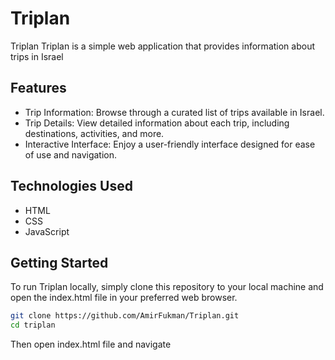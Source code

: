 # Triplan

Triplan Triplan is a simple web application that provides information about trips in Israel

## Features

* Trip Information: Browse through a curated list of trips available in Israel.
* Trip Details: View detailed information about each trip, including destinations, activities, and more.
* Interactive Interface: Enjoy a user-friendly interface designed for ease of use and navigation.

## Technologies Used
* HTML
* CSS
* JavaScript

## Getting Started
To run Triplan locally, simply clone this repository to your local machine and open the index.html file in your preferred web browser.

```bash
git clone https://github.com/AmirFukman/Triplan.git
cd triplan
```
Then open index.html file and navigate
